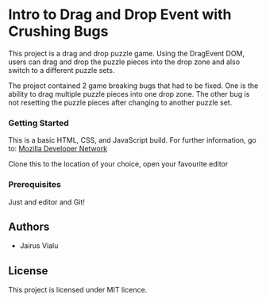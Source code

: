 # Intro to Drag and Drop Event with Crushing Bugs
This project is a drag and drop puzzle game. Using the DragEvent DOM, users can drag and drop the puzzle pieces into the drop zone and also switch to a different puzzle sets. 

The project contained 2 game breaking bugs that had to be fixed. One is the ability to drag multiple puzzle pieces into one drop zone. The other bug is not resetting the puzzle pieces after changing to another puzzle set.

### Getting Started 
This is a basic HTML, CSS, and JavaScript build. For further information, go to: [Mozilla Developer Network](https://developer.mozilla.org/en-US/docs/Learn) 

Clone this to the location of your choice, open your favourite editor

### Prerequisites
Just and editor and Git!

## Authors 
- Jairus Vialu

## License
This project is licensed under MIT licence.

